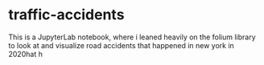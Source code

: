# traffic-accidents
This is a JupyterLab notebook, where i leaned heavily on the folium library to look at and visualize road accidents that happened in new york in 2020hat h
